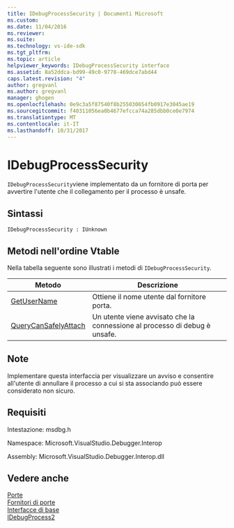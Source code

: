 ```yaml
---
title: IDebugProcessSecurity | Documenti Microsoft
ms.custom: 
ms.date: 11/04/2016
ms.reviewer: 
ms.suite: 
ms.technology: vs-ide-sdk
ms.tgt_pltfrm: 
ms.topic: article
helpviewer_keywords: IDebugProcessSecurity interface
ms.assetid: 8a52ddca-bd99-49c0-9778-469dce7abd44
caps.latest.revision: "4"
author: gregvanl
ms.author: gregvanl
manager: ghogen
ms.openlocfilehash: 0e9c3a5f87540f8b255030654fb0917e3045ae19
ms.sourcegitcommit: f40311056ea0b4677efcca74a285dbb0ce0e7974
ms.translationtype: MT
ms.contentlocale: it-IT
ms.lasthandoff: 10/31/2017
---
```

# <a name="idebugprocesssecurity"></a>IDebugProcessSecurity
`IDebugProcessSecurity`viene implementato da un fornitore di porta per avvertire l'utente che il collegamento per il processo è unsafe.  
  
## <a name="syntax"></a>Sintassi  
  
```  
IDebugProcessSecurity : IUnknown  
```  
  
## <a name="methods-in-vtable-order"></a>Metodi nell'ordine Vtable  
 Nella tabella seguente sono illustrati i metodi di `IDebugProcessSecurity`.  
  
|Metodo|Descrizione|  
|------------|-----------------|  
|[GetUserName](../../../extensibility/debugger/reference/idebugprocesssecurity-getusername.md)|Ottiene il nome utente dal fornitore porta.|  
|[QueryCanSafelyAttach](../../../extensibility/debugger/reference/idebugprocesssecurity-querycansafelyattach.md)|Un utente viene avvisato che la connessione al processo di debug è unsafe.|  
  
## <a name="remarks"></a>Note  
 Implementare questa interfaccia per visualizzare un avviso e consentire all'utente di annullare il processo a cui si sta associando può essere considerato non sicuro.  
  
## <a name="requirements"></a>Requisiti  
 Intestazione: msdbg.h  
  
 Namespace: Microsoft.VisualStudio.Debugger.Interop  
  
 Assembly: Microsoft.VisualStudio.Debugger.Interop.dll  
  
## <a name="see-also"></a>Vedere anche  
 [Porte](../../../extensibility/debugger/ports.md)   
 [Fornitori di porte](../../../extensibility/debugger/port-suppliers.md)   
 [Interfacce di base](../../../extensibility/debugger/reference/core-interfaces.md)   
 [IDebugProcess2](../../../extensibility/debugger/reference/idebugprocess2.md)